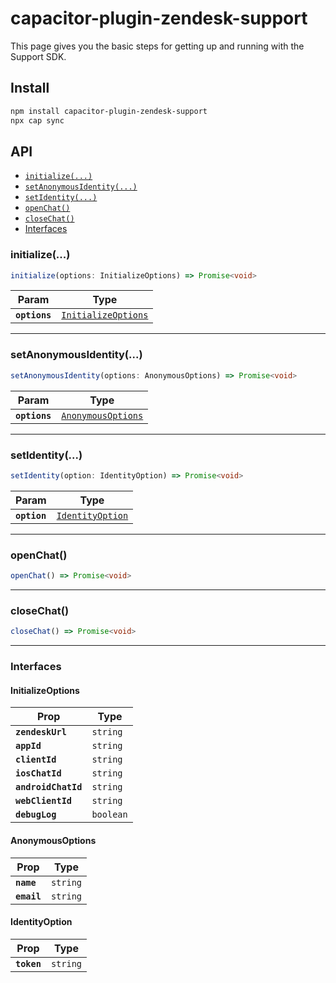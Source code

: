 # capacitor-plugin-zendesk-support

This page gives you the basic steps for getting up and running with the Support SDK.

## Install

```bash
npm install capacitor-plugin-zendesk-support
npx cap sync
```

## API

<docgen-index>

* [`initialize(...)`](#initialize)
* [`setAnonymousIdentity(...)`](#setanonymousidentity)
* [`setIdentity(...)`](#setidentity)
* [`openChat()`](#openchat)
* [`closeChat()`](#closechat)
* [Interfaces](#interfaces)

</docgen-index>

<docgen-api>
<!--Update the source file JSDoc comments and rerun docgen to update the docs below-->

### initialize(...)

```typescript
initialize(options: InitializeOptions) => Promise<void>
```

| Param         | Type                                                            |
| ------------- | --------------------------------------------------------------- |
| **`options`** | <code><a href="#initializeoptions">InitializeOptions</a></code> |

--------------------


### setAnonymousIdentity(...)

```typescript
setAnonymousIdentity(options: AnonymousOptions) => Promise<void>
```

| Param         | Type                                                          |
| ------------- | ------------------------------------------------------------- |
| **`options`** | <code><a href="#anonymousoptions">AnonymousOptions</a></code> |

--------------------


### setIdentity(...)

```typescript
setIdentity(option: IdentityOption) => Promise<void>
```

| Param        | Type                                                      |
| ------------ | --------------------------------------------------------- |
| **`option`** | <code><a href="#identityoption">IdentityOption</a></code> |

--------------------


### openChat()

```typescript
openChat() => Promise<void>
```

--------------------


### closeChat()

```typescript
closeChat() => Promise<void>
```

--------------------


### Interfaces


#### InitializeOptions

| Prop                | Type                 |
| ------------------- | -------------------- |
| **`zendeskUrl`**    | <code>string</code>  |
| **`appId`**         | <code>string</code>  |
| **`clientId`**      | <code>string</code>  |
| **`iosChatId`**     | <code>string</code>  |
| **`androidChatId`** | <code>string</code>  |
| **`webClientId`**   | <code>string</code>  |
| **`debugLog`**      | <code>boolean</code> |


#### AnonymousOptions

| Prop        | Type                |
| ----------- | ------------------- |
| **`name`**  | <code>string</code> |
| **`email`** | <code>string</code> |


#### IdentityOption

| Prop        | Type                |
| ----------- | ------------------- |
| **`token`** | <code>string</code> |

</docgen-api>
